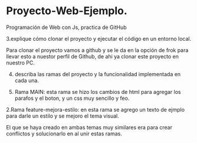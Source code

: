 # Proyecto-Web-Ejemplo.
Programación de Web con Js, practica de GitHub

 3.explique cómo clonar el proyecto y ejecutar el código en un entorno local.

 Para clonar el proyecto vamos a github y se le da en la opción de frok para llevar esto a nuestor perfil de Github, de ahi ya clonar este proyecto en nuestro PC.
 
 4. describa las ramas del proyecto y la funcionalidad implementada en cada una.

 1. Rama MAIN: esta rama se hizo los cambios de html para agregar los parafos y el boton, y un css muy sencillo y feo.
 
 2.Rama feature-mejora-estilo: en esta rama se agrego un texto de ejmplo para darle un estilo y se mejoro el tema visual.

 El que se haya creado en ambas temas muy similares era para crear conflictos y solucionarlo en al unir estas ramas. 
